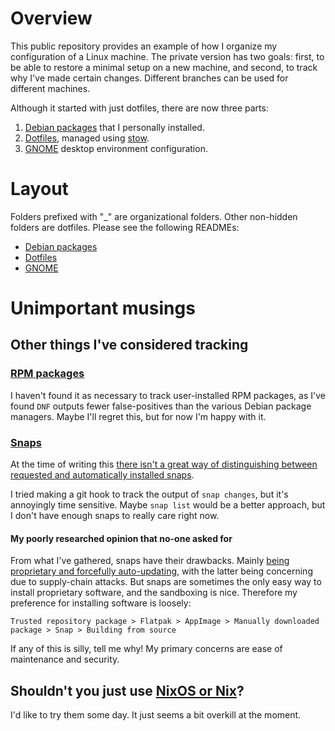 # Overview
This public repository provides an example of how I organize my configuration of a Linux machine. The private version has two goals: first, to be able to restore a minimal setup on a new machine, and second, to track why I've made certain changes. Different branches can be used for different machines.

Although it started with just dotfiles, there are now three parts:
1. [Debian packages](https://www.debian.org/distrib/packages) that I personally installed.
2. [Dotfiles](https://wiki.archlinux.org/title/Dotfiles), managed using [stow](https://www.gnu.org/software/stow/).
3. [GNOME](https://www.gnome.org/) desktop environment configuration.

# Layout
Folders prefixed with "_" are organizational folders. Other non-hidden folders are dotfiles.
Please see the following READMEs:
- [Debian packages](_packages/README.md)
- [Dotfiles](_dotfiles/README.md)
- [GNOME](_gnome/README.md)

# Unimportant musings
## Other things I've considered tracking
### [RPM packages](https://www.redhat.com/sysadmin/create-rpm-package)
I haven't found it as necessary to track user-installed RPM packages, as I've found `DNF` outputs fewer false-positives than the various Debian package managers. Maybe I'll regret this, but for now I'm happy with it.

### [Snaps](https://snapcraft.io/about)
At the time of writing this [there isn't a great way of distinguishing between requested and automatically installed snaps](https://askubuntu.com/questions/1261242/how-to-list-installed-packages-using-snap).

I tried making a git hook to track the output of `snap changes`, but it's annoyingly time sensitive. Maybe `snap list` would be a better approach, but I don't have enough snaps to really care right now.

#### My poorly researched opinion that no-one asked for
From what I've gathered, snaps have their drawbacks. Mainly [being proprietary and forcefully auto-updating](https://news.ycombinator.com/item?id=23439326), with the latter being concerning due to supply-chain attacks. But snaps are sometimes the only easy way to install proprietary software, and the sandboxing is nice. Therefore my preference for installing software is loosely:
```
Trusted repository package > Flatpak > AppImage > Manually downloaded package > Snap > Building from source
```
If any of this is silly, tell me why! My primary concerns are ease of maintenance and security.

## Shouldn't you just use [NixOS or Nix](https://nixos.org/)?
I'd like to try them some day. It just seems a bit overkill at the moment.
